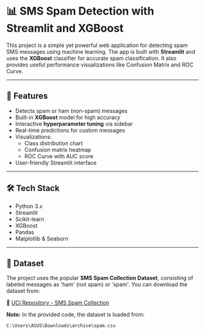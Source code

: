 # 📊 SMS Spam Detection with Streamlit and XGBoost

This project is a simple yet powerful web application for detecting spam SMS messages using machine learning. The app is built with **Streamlit** and uses the **XGBoost** classifier for accurate spam classification. It also provides useful performance visualizations like Confusion Matrix and ROC Curve.

---

## 🚀 Features

- Detects spam or ham (non-spam) messages
- Built-in **XGBoost** model for high accuracy
- Interactive **hyperparameter tuning** via sidebar
- Real-time predictions for custom messages
- Visualizations:
  - Class distribution chart
  - Confusion matrix heatmap
  - ROC Curve with AUC score
- User-friendly Streamlit interface

---

## 🛠️ Tech Stack

- Python 3.x
- Streamlit
- Scikit-learn
- XGBoost
- Pandas
- Matplotlib & Seaborn

---

## 📁 Dataset

The project uses the popular **SMS Spam Collection Dataset**, consisting of labeled messages as 'ham' (not spam) or 'spam'. You can download the dataset from:

🔗 [UCI Repository - SMS Spam Collection](https://www.kaggle.com/datasets/uciml/sms-spam-collection-dataset)

**Note:** In the provided code, the dataset is loaded from:

```plaintext
C:\Users\ASUS\Downloads\archive\spam.csv
